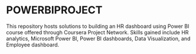# POWERBIPROJECT
This repository hosts solutions to building an HR dashboard using Power BI course offered through Coursera Project Network. Skills gained include HR analytics, Microsoft Power BI, Power BI dashboards, Data Visualization, and Employee dashboard.

